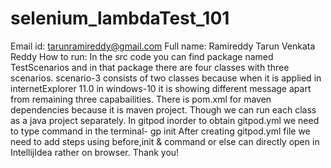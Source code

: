 # selenium_lambdaTest_101
Email id: tarunramireddy@gmail.com
Full name: Ramireddy Tarun Venkata Reddy
How to run:
In the src code you can find package named TestScenarios and in that package there are four classes with three scenarios.
scenario-3 consists of two classes because when it is applied in internetExplorer 11.0 in windows-10 it is showing different message apart from remaining three capabailities.
There is pom.xml for maven dependencies because it is maven project.
Though we can run each class as a java project separately.
In gitpod inorder to obtain gitpod.yml we need to type command in the terminal- gp init
After creating gitpod.yml file we need to add steps using before,init & command or else can directly open in IntellijIdea rather on browser.
Thank you!

